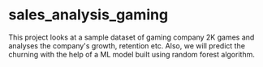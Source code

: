 # sales_analysis_gaming
This project looks at a sample dataset of gaming company 2K games and analyses the company's growth, retention etc. Also, we will predict the churning with the help of a ML model built using random forest algorithm.
